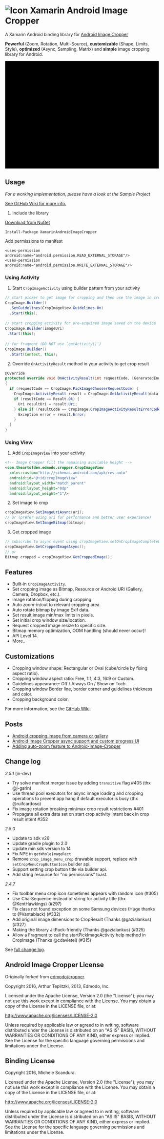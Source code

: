 ![Icon](https://github.com/mikescandy/Xamarin-Cropper/raw/master/art/web_art.png) Xamarin Android Image Cropper
=======

A Xamarin Android binding library for [Android Image Cropper](https://github.com/ArthurHub/Android-Image-Cropper)

**Powerful** (Zoom, Rotation, Multi-Source), **customizable** (Shape, Limits, Style), **optimized** (Async, Sampling, Matrix) and **simple** image cropping library for Android.

![Crop](https://github.com/ArthurHub/Android-Image-Cropper/blob/master/art/demo.gif?raw=true)

## Usage
*For a working implementation, please have a look at the Sample Project*

[See GitHub Wiki for more info.](https://github.com/ArthurHub/Android-Image-Cropper/wiki)

1. Include the library

[Download from NuGet](https://www.nuget.org/packages/XamarinAndroidImageCropper/)

```
Install-Package XamarinAndroidImageCropper
```

Add permissions to manifest

 ```
 <uses-permission android:name="android.permission.READ_EXTERNAL_STORAGE"/>
 <uses-permission android:name="android.permission.WRITE_EXTERNAL_STORAGE"/>
 ```

### Using Activity

1. Start `CropImageActivity` using builder pattern from your activity
 ```java
 // start picker to get image for cropping and then use the image in cropping activity
 CropImage.Builder()
   .SetGuidelines(CropImageView.Guidelines.On)
   .Start(this);

 // start cropping activity for pre-acquired image saved on the device
 CropImage.Builder(imageUri)
  .Start(this);

 // for fragment (DO NOT use `getActivity()`)
 CropImage.Builder()
   .Start(Context, this);
 ```

2. Override `OnActivityResult` method in your activity to get crop result
 ```csharp
 @Override
protected override void OnActivityResult(int requestCode, [GeneratedEnum] Result resultCode, Intent data)
 {
   if (requestCode == CropImage.PickImageChooserRequestCode) {
     CropImage.ActivityResult result = CropImage.GetActivityResult(data);
     if (resultCode == Result.Ok) {
       Uri resultUri = result.Uri;
     } else if (resultCode == CropImage.CropImageActivityResultErrorCode) {
       Exception error = result.Error;
     }
   }
 }
 ```

### Using View
1. Add `CropImageView` into your activity
 ```xml
 <!-- Image Cropper fill the remaining available height -->
 <com.theartofdev.edmodo.cropper.CropImageView
   xmlns:custom="http://schemas.android.com/apk/res-auto"
   android:id="@+id/cropImageView"
   android:layout_width="match_parent"
   android:layout_height="0dp"
   android:layout_weight="1"/>
 ```

2. Set image to crop
 ```csharp
 cropImageView.SetImageUriAsync(uri);
 // or (prefer using uri for performance and better user experience)
 cropImageView.SetImageBitmap(bitmap);
 ```

3. Get cropped image
 ```csharp
 // subscribe to async event using cropImageView.setOnCropImageCompleteListener(listener)
 cropImageView.GetCroppedImageAsync();
 // or
 Bitmap cropped = cropImageView.GetCroppedImage();
 ```

## Features
- Built-in `CropImageActivity`.
- Set cropping image as Bitmap, Resource or Android URI (Gallery, Camera, Dropbox, etc.).
- Image rotation/flipping during cropping.
- Auto zoom-in/out to relevant cropping area.
- Auto rotate bitmap by image Exif data.
- Set result image min/max limits in pixels.
- Set initial crop window size/location.
- Request cropped image resize to specific size.
- Bitmap memory optimization, OOM handling (should never occur)!
- API Level 14.
- More..
 
## Customizations
- Cropping window shape: Rectangular or Oval (cube/circle by fixing aspect ratio).
- Cropping window aspect ratio: Free, 1:1, 4:3, 16:9 or Custom.
- Guidelines appearance: Off / Always On / Show on Toch.
- Cropping window Border line, border corner and guidelines thickness and color.
- Cropping background color.

For more information, see the [GitHub Wiki](https://github.com/ArthurHub/Android-Image-Cropper/wiki). 

## Posts
 - [Android cropping image from camera or gallery](http://theartofdev.com/2015/02/15/android-cropping-image-from-camera-or-gallery/)
 - [Android Image Cropper async support and custom progress UI](http://theartofdev.com/2016/01/15/android-image-cropper-async-support-and-custom-progress-ui/)
 - [Adding auto-zoom feature to Android-Image-Cropper](https://theartofdev.com/2016/04/25/adding-auto-zoom-feature-to-android-image-cropper/)

## Change log
*2.5.1* (in-dev)
- Try solve manifest merger issue by adding `transitive` flag #405 (thx @j-garin)
- Use thread pool executors for async image loading and cropping operations to prevent app hang if default executor is busy (thx @ruifcardoso)
- Fix image rotation breaking min/max crop result restrictions #401
- Propagate all extra data set on start crop activity intent back in crop result intent #352

*2.5.0*
- Update to sdk v26
- Update gradle plugin to 2.0
- Update min sdk version to 14
- Fix NPE in `getWholeImageRect`
- Remove `crop_image_menu_crop` drawable support, replace with `setCropMenuCropButtonIcon` builder api.
- Support setting crop button title via builder api.
- Add string resource for "no permissions" toast.

*2.4.7*
- Fix toolbar menu crop icon sometimes appears with random icon (#305)
- Use CharSequence instead of string for activity title (thx @KentHawkings) (#297)
- Fix class not found exception on some Samsung devices (Huge thanks to @Vantablack) (#332)
- Add original image dimensions to CropResult (Thanks @gazialankus) (#327)
- Making the library JitPack-friendly (Thanks @gazialankus) (#325)
- Allow a Fragment to call the startPickImageActivity help method in CropImage (Thanks @cdavietei) (#315)

See [full change log](https://github.com/ArthurHub/Android-Image-Cropper/wiki/Change-Log).

## Android Image Cropper License
Originally forked from [edmodo/cropper](https://github.com/edmodo/cropper).

Copyright 2016, Arthur Teplitzki, 2013, Edmodo, Inc.

Licensed under the Apache License, Version 2.0 (the "License"); you may not use this work except in compliance with the   License.
You may obtain a copy of the License in the LICENSE file, or at:

  http://www.apache.org/licenses/LICENSE-2.0

Unless required by applicable law or agreed to in writing, software distributed under the License is distributed on an "AS   IS" BASIS, WITHOUT WARRANTIES OR CONDITIONS OF ANY KIND, either express or implied. See the License for the specific language governing permissions and limitations under the License.

## Binding License

Copyright 2016, Michele Scandura.

Licensed under the Apache License, Version 2.0 (the "License"); you may not use this work except in compliance with the   License.
You may obtain a copy of the License in the LICENSE file, or at:

  http://www.apache.org/licenses/LICENSE-2.0

Unless required by applicable law or agreed to in writing, software distributed under the License is distributed on an "AS   IS" BASIS, WITHOUT WARRANTIES OR CONDITIONS OF ANY KIND, either express or implied. See the License for the specific language governing permissions and limitations under the License.
